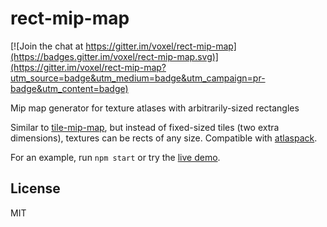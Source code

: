 # rect-mip-map

[![Join the chat at https://gitter.im/voxel/rect-mip-map](https://badges.gitter.im/voxel/rect-mip-map.svg)](https://gitter.im/voxel/rect-mip-map?utm_source=badge&utm_medium=badge&utm_campaign=pr-badge&utm_content=badge)

Mip map generator for texture atlases with arbitrarily-sized rectangles

Similar to [tile-mip-map](https://github.com/mikolalysenko/tile-mip-map), but instead
of fixed-sized tiles (two extra dimensions), textures can be rects of any size.
Compatible with [atlaspack](https://github.com/shama/atlaspack).

For an example, run `npm start` or try the [live demo](http://deathcap.github.io/rect-mip-map).

## License

MIT

